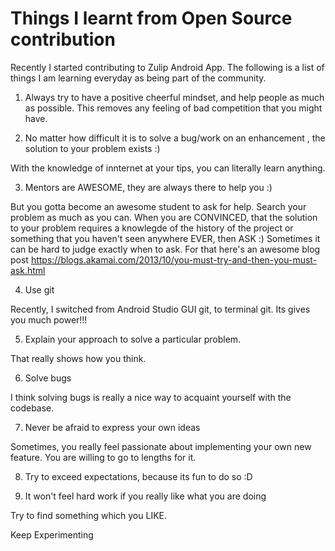 # Things I learnt from Open Source contribution
Recently I started contributing to Zulip Android App. The following is a list of things I am learning everyday as being part of the community.

1) Always try to have a positive cheerful mindset, and help people as much as possible. This removes any feeling of bad competition that you might have.

2) No matter how difficult it is to solve a bug/work on an enhancement , the solution to your problem exists :)

With the knowledge of innternet at your tips, you can literally learn anything.

3) Mentors are AWESOME, they are always there to help you :)

But you gotta become an awesome student to ask for help. Search your problem as much as you can. When you are CONVINCED, that the solution to your problem requires a knowlegde of the history of the project or something that you haven't seen anywhere EVER, then ASK :)
Sometimes it can be hard to judge exactly when to ask. For that here's an awesome blog post https://blogs.akamai.com/2013/10/you-must-try-and-then-you-must-ask.html

4) Use git

Recently, I switched from Android Studio GUI git, to terminal git. Its gives you much power!!!

5) Explain your approach to solve a particular problem. 

That really shows how you think.

6) Solve bugs

I think solving bugs is really a nice way to acquaint yourself with the codebase.

7) Never be afraid to express your own ideas

Sometimes, you really feel passionate about implementing your own new feature. You are willing to go to lengths for it.

8) Try to exceed expectations, because its fun to do so :D

9) It won't feel hard work if you really like what you are doing

Try to find something which you LIKE.

Keep Experimenting
